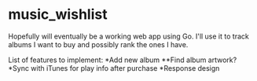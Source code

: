 music_wishlist
==============

Hopefully will eventually be a working web app using Go. I'll use it to track albums I want to buy and possibly rank the ones I have.

List of features to implement:
*Add new album
	**Find album artwork?
*Sync with iTunes for play info after purchase
*Response design

